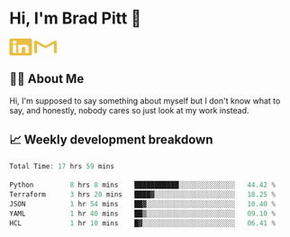 # Hi, I'm Brad Pitt 👋


<a href="https://www.linkedin.com/in/mathias-mauraisin/" target="blank"><img align="center" src="./icons/linkedin.svg" alt="https://www.linkedin.com/in/mathias-mauraisin/" height="30" width="40" /></a>
<a href="mailto:mathias.mauraisin.pro@gmail.com" target="blank"><img align="center" src="./icons/gmail.svg" alt="redrew" height="30" width="40" /></a>




<!-- ![snap](images/Snap_dark.png?raw=true) -->
<!-- ![snap](images/Snap_dark_bg.png?raw=true) -->


<!-- [![My Skills](https://skillicons.dev/icons?i=c,cpp,html,css,js,ts,)](https://skillicons.dev) -->

## 🙋‍♂️&nbsp;About Me

Hi, I'm supposed to say something about myself but I don't know what to say, and honestly, nobody cares so just look at my work instead.

## 📈&nbsp;Weekly development breakdown

<!-- [![mamaurai's 42 stats](https://badge42.vercel.app/api/v2/cl1l4qz93000609l4yixitcl4/stats?cursusId=21&coalitionId=45)](https://github.com/JaeSeoKim/badge42) -->





<!--START_SECTION:waka-->

```rust
Total Time: 17 hrs 59 mins

Python         8 hrs 8 mins    ███████████░░░░░░░░░░░░░░   44.42 %
Terraform      3 hrs 20 mins   ████▓░░░░░░░░░░░░░░░░░░░░   18.25 %
JSON           1 hr 54 mins    ██▓░░░░░░░░░░░░░░░░░░░░░░   10.40 %
YAML           1 hr 40 mins    ██▒░░░░░░░░░░░░░░░░░░░░░░   09.10 %
HCL            1 hr 10 mins    █▓░░░░░░░░░░░░░░░░░░░░░░░   06.41 %
```

<!--END_SECTION:waka-->


